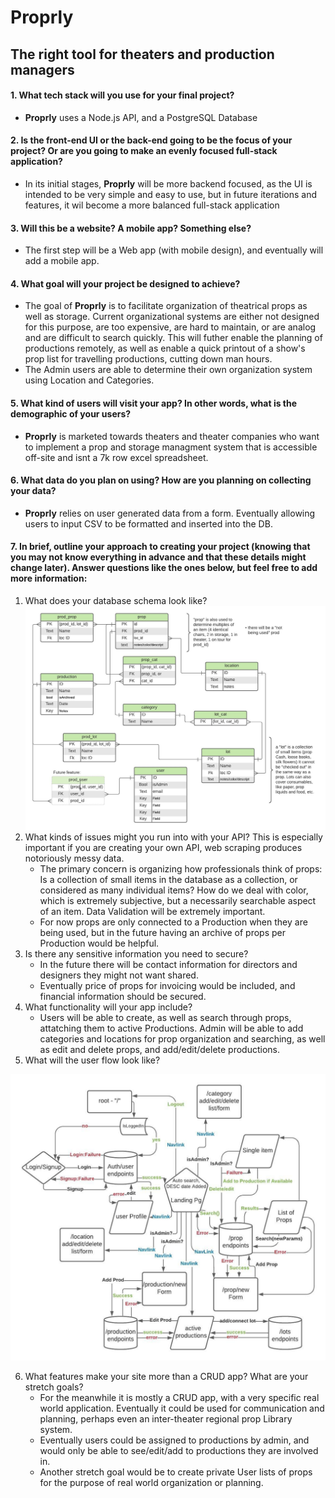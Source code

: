 # Proprly
## The right tool for theaters and production managers
#### 1. What tech stack will you use for your final project? 
- **Proprly** uses a Node.js API, and a PostgreSQL Database 
#### 2. Is the front-end UI or the back-end going to be the focus of your project? Or are you going to make an evenly focused full-stack application?
  - In its initial stages, **Proprly** will be more backend focused, as the UI is intended to be very simple and easy to use, but in future iterations and features, it wil become a more balanced full-stack application
#### 3. Will this be a website? A mobile app? Something else?
 - The first step will be a Web app (with mobile design), and eventually will add a mobile app. 
#### 4. What goal will your project be designed to achieve?
   - The goal of **Proprly** is to facilitate organization of theatrical props as well as storage. Current organizational systems are either not designed for this purpose, are too expensive, are hard to maintain, or are analog and are difficult to search quickly. This will futher enable the planning of productions remotely, as well as enable a quick printout of a show's prop list for travelling productions, cutting down man hours.
   - The Admin users are able to determine their own organization system using Location and Categories.
#### 5. What kind of users will visit your app? In other words, what is the demographic of your users?
   -  **Proprly** is marketed towards theaters and theater companies who want to implement a prop and storage managment system that is accessible off-site and isnt a 7k row excel spreadsheet. 
#### 6. What data do you plan on using? How are you planning on collecting your data?
   - **Proprly** relies on user generated data from a form. Eventually allowing users to input CSV to be formatted and inserted into the DB.
#### 7. In brief, outline your approach to creating your project (knowing that you may not know everything in advance and that these details might change later). Answer questions like the ones below, but feel free to add more information:

   1. What does your database schema look like?
    ![DB diagram](dbSchema.jpeg)
   2. What kinds of issues might you run into with your API? This is especially important if you are creating your own API, web scraping produces notoriously messy data.
       - The primary concern is organizing how professionals think of props: Is a collection of small items in the database as a collection, or considered as many individual items? How do we deal with color, which is extremely subjective, but a necessarily searchable aspect of an item. Data Validation will be extremely important.
       - For now props are only connected to a Production when they are being used, but in the future having an archive of props per Production would be helpful.
   3. Is there any sensitive information you need to secure?
      - In the future there will be contact information for directors and designers they might not want shared.
      - Eventually price of props for invoicing would be included, and financial information should be secured.
   4. What functionality will your app include?
      -  Users will be able to create, as well as search through props, attatching them to active Productions. Admin will be able to add categories and locations for prop organization and searching, as well as edit and delete props, and add/edit/delete productions.
   5. What will the user flow look like?
   <!--https://lucid.app/lucidchart/f3e86a66-984e-4bbb-9ebd-3b73f8d68750/edit?beaconFlowId=7D70C9FBCD5CA0C9&page=0_0# -->

  ![UI flow chart](userFlow.jpeg)
  
   6. What features make your site more than a CRUD app? What are your stretch goals?
      - For the meanwhile it is mostly a CRUD app, with a very specific real world application. Eventually it could be used for communication and planning, perhaps even an inter-theater regional prop Library system.
      - Eventually users could be assigned to productions by admin, and would only be able to see/edit/add to productions they are involved in. 
      - Another stretch goal would be to create private User lists of props for the purpose of real world organization or planning.